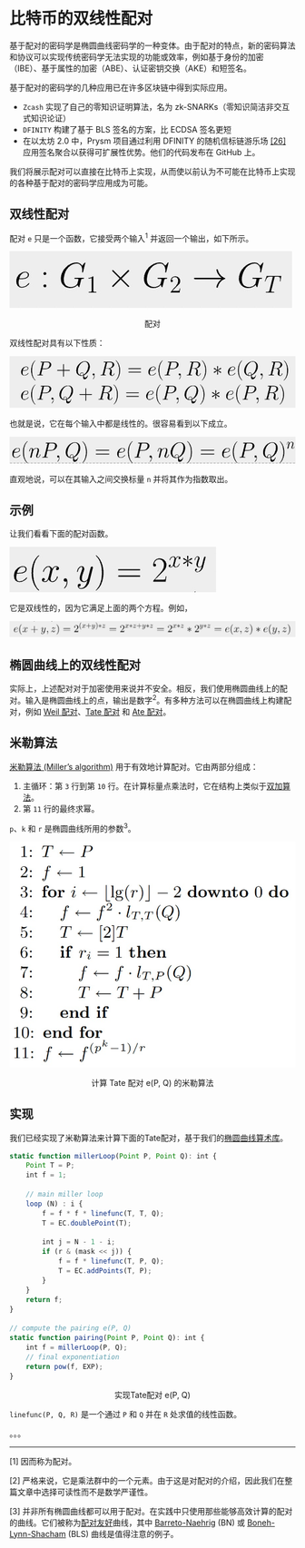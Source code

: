 
# 比特币的双线性配对

基于配对的密码学是椭圆曲线密码学的一种变体。由于配对的特点，新的密码算法和协议可以实现传统密码学无法实现的功能或效率，例如基于身份的加密（IBE）、基于属性的加密（ABE）、认证密钥交换（AKE）和短签名。

基于配对的密码学的几种应用已在许多区块链中得到实际应用。

- `Zcash` 实现了自己的零知识证明算法，名为 zk-SNARKs（零知识简洁非交互式知识论证）
- `DFINITY` 构建了基于 BLS 签名的方案，比 ECDSA 签名更短
- 在以太坊 2.0 中，Prysm 项目通过利用 DFINITY 的随机信标链游乐场 [[26]](https://tools.ietf.org/id/draft-yonezawa-pairing-friendly-curves-00.html#ethereum) 应用签名聚合以获得可扩展性优势。他们的代码发布在 GitHub 上。


我们将展示配对可以直接在比特币上实现，从而使以前认为不可能在比特币上实现的各种基于配对的密码学应用成为可能。

## 双线性配对

配对 `e` 只是一个函数，它接受两个输入<sup>1</sup> 并返回一个输出，如下所示。

![配对](./pairing.png)

<center>配对</center>

双线性配对具有以下性质：

![双线性配对](./bilinear.png)

也就是说，它在每个输入中都是线性的。很容易看到以下成立。

![](./a.png)

直观地说，可以在其输入之间交换标量 `n` 并将其作为指数取出。

## 示例

让我们看看下面的配对函数。

![](./b.png)

它是双线性的，因为它满足上面的两个方程。例如，

![](./c.png)

## 椭圆曲线上的双线性配对

实际上，上述配对对于加密使用来说并不安全。相反，我们使用椭圆曲线上的配对。输入是椭圆曲线上的点，输出是数字<sup>2</sup>。有多种方法可以在椭圆曲线上构建配对，例如 [Weil 配对](https://crypto.stanford.edu/pbc/notes/ep/pairing.html)、[Tate 配对](https://crypto.stanford.edu/pbc/notes/ep/tate.html) 和 [Ate  配对](https://www.esat.kuleuven.be/cosic/publications/talk-73.pdf)。

## 米勒算法

[米勒算法 (Miller’s algorithm)](https://crypto.stanford.edu/pbc/notes/ep/miller.html) 用于有效地计算配对。它由两部分组成：


1. 主循环：第 `3` 行到第 `10` 行。在计算标量点乘法时，它在结构上类似于[双加算法](https://crypto.stanford.edu/pbc/notes/ep/miller.html)。
2. 第 `11` 行的最终求幂。


`p`、`k` 和 `r` 是椭圆曲线所用的参数<sup>3</sup>。

![米勒算法](./miller_algorithm.png)

<center>计算 Tate 配对 e(P, Q) 的米勒算法</center>

## 实现

我们已经实现了米勒算法来计算下面的Tate配对，基于我们的[椭圆曲线算术库](https://xiaohuiliu.medium.com/elliptic-curve-arithmetic-in-script-cb0ab37e4f63)。

```js
static function millerLoop(Point P, Point Q): int {
    Point T = P;
    int f = 1;

    // main miller loop
    loop (N) : i {
        f = f * f * linefunc(T, T, Q);
        T = EC.doublePoint(T);

        int j = N - 1 - i;
        if (r & (mask << j)) {
            f = f * linefunc(T, P, Q);
            T = EC.addPoints(T, P);
        }
    }
    return f;
}

// compute the pairing e(P, Q)
static function pairing(Point P, Point Q): int {
    int f = millerLoop(P, Q);
    // final exponentiation
    return pow(f, EXP);
}
```

<center>实现Tate配对 e(P, Q)</center>


`linefunc(P, Q, R)` 是一个通过 `P` 和 `Q` 并在 `R` 处求值的线性函数。

。。。

---------------

[1] 因而称为配对。

[2] 严格来说，它是乘法群中的一个元素。由于这是对配对的介绍，因此我们在整篇文章中选择可读性而不是数学严谨性。

[3] 并非所有椭圆曲线都可以用于配对。在实践中只使用那些能够高效计算的配对的曲线。它们被称为[配对友好](https://tools.ietf.org/id/draft-yonezawa-pairing-friendly-curves-00.html)曲线，其中 [Barreto-Naehrig](https://tools.ietf.org/id/draft-kasamatsu-bncurves-01.html) (BN) 或 [Boneh-Lynn-Shacham](https://hackmd.io/@benjaminion/bls12-381) (BLS) 曲线是值得注意的例子。